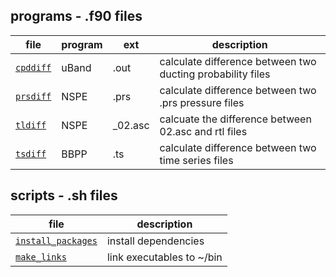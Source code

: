 ## programs - .f90 files

   | file | program | ext | description |
   | ---- | ------- | --- | -------- |
   |[`cpddiff`](cpddiff.f90) |uBand| .out |calculate difference between two ducting probability files|
   |[`prsdiff`](prsdiff.f90) |NSPE| .prs | calculate difference between two .prs pressure files|
   |[`tldiff`](tldiff.f90) |NSPE| _02.asc | calcuate the difference between 02.asc and rtl files|
   |[`tsdiff`](tsdiff.f90) |BBPP| .ts | calculate difference between two time series files|

## scripts - .sh files

   | file | description |
   | ---- | ----------- |
   |[`install_packages`](install_packages.sh) | install dependencies |
   |[`make_links`](make_links.sh) | link executables to ~/bin |
   
